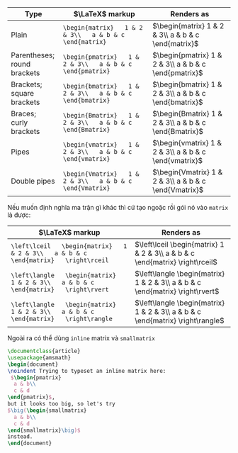 
| Type                             | $\LaTeX$ markup                                             | Renders as                                                |
| -------------------------------- | ----------------------------------------------------------- | --------------------------------------------------------- |
| Plain                            | `\begin{matrix}   1 & 2 & 3\\   a & b & c   \end{matrix}`   | $\begin{matrix}   1 & 2 & 3\\   a & b & c   \end{matrix}$ |
| Parentheses;  <br>round brackets | `\begin{pmatrix}   1 & 2 & 3\\   a & b & c   \end{pmatrix}` | $\begin{pmatrix} 1 & 2 & 3\\  a & b & c  \end{pmatrix}$   |
| Brackets;  <br>square brackets   | `\begin{bmatrix}   1 & 2 & 3\\   a & b & c   \end{bmatrix}` | $\begin{bmatrix}  1 & 2 & 3\\  a & b & c  \end{bmatrix}$  |
| Braces;  <br>curly brackets      | `\begin{Bmatrix}   1 & 2 & 3\\   a & b & c   \end{Bmatrix}` | $\begin{Bmatrix} 1 & 2 & 3\\  a & b & c  \end{Bmatrix}$   |
| Pipes                            | `\begin{vmatrix}   1 & 2 & 3\\   a & b & c   \end{vmatrix}` | $\begin{vmatrix} 1 & 2 & 3\\  a & b & c  \end{vmatrix}$   |
| Double pipes                     | `\begin{Vmatrix}   1 & 2 & 3\\   a & b & c   \end{Vmatrix}` | $\begin{Vmatrix} 1 & 2 & 3\\  a & b & c  \end{Vmatrix}$   |

Nếu muốn định nghĩa ma trận gì khác thì cứ tạo ngoặc rồi gói nó vào `matrix` là được:

| $\LaTeX$ markup                                                                          | Renders as                                                                         |
| ---------------------------------------------------------------------------------------- | ---------------------------------------------------------------------------------- |
| `\left\lceil   \begin{matrix}   1 & 2 & 3\\   a & b & c   \end{matrix}   \right\rceil`   | $\left\lceil  \begin{matrix} 1 & 2 & 3\\  a & b & c  \end{matrix}  \right\rceil$   |
| `\left\langle   \begin{matrix}   1 & 2 & 3\\   a & b & c   \end{matrix}   \right\rvert`  | $\left\langle  \begin{matrix}  1 & 2 & 3\\  a & b & c  \end{matrix}  \right\rvert$ |
| `\left\langle   \begin{matrix}   1 & 2 & 3\\   a & b & c   \end{matrix}   \right\rangle` | $\left\langle  \begin{matrix} 1 & 2 & 3\\  a & b & c  \end{matrix}  \right\rangle$ |

Ngoài ra có thể dùng `inline` matrix và `smallmatrix`
```latex
\documentclass{article}
\usepackage{amsmath}
\begin{document}
\noindent Trying to typeset an inline matrix here:
 $\begin{pmatrix}
  a & b\\ 
  c & d
\end{pmatrix}$,  
but it looks too big, so let's try 
$\big(\begin{smallmatrix}
  a & b\\
  c & d
\end{smallmatrix}\big)$ 
instead.
\end{document}
```


